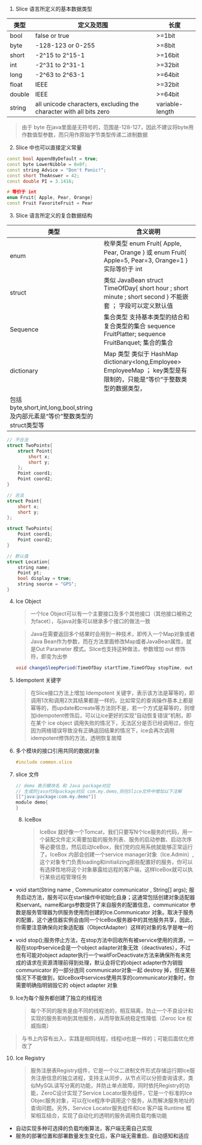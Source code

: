 1. Slice 语言所定义的基本数据类型

| 类型 | 定义及范围 | 长度 |
| --- | --- | --- |
| bool | false or true | >=1bit |
| byte | -128-123 or 0-255 | >=8bit |
| short | -2^15 to 2^15-1 | >=16bit |
| int | -2^31 to 2^31-1 | >=32bit |
| long | -2^63 to 2^63-1 | >=64bit |
| float | IEEE | >=32bit |
| double | IEEE | >=64bit |
| string | all unicode characters, excluding the character with all bits zero | variable-length |

> 由于 byte 在java里面是无符号的，范围是-128-127，因此不建议将byte用作数值型参数，而只用作原始字节类型传递二进制数据

2. Slice 中也可以直接定义常量
```C++
const bool AppendByDefault = true;
const byte LowerNibble = 0x0f;
const string Advice = "Don't Panic!";
const short TheAnswer = 42;
const double PI = 3.1416;

# 等价于 int 
enum Fruit{ Apple, Pear, Orange}
const Fruit FavoriteFruit = Pear
```

3. Slice 语言所定义的复合数据结构

|类型|含义说明|
| --- | ---|
| enum |枚举类型 enum Fruit{ Apple, Pear, Orange } 或 enum Fruit{ Apple=5, Pear=3, Orange=1 } 实际等价于 int|
| struct | 类似 JavaBean struct TimeOfDay{ short hour ; short minute ; short second }  不能嵌套 ；  字段可以定义默认值 |
| Sequence | 集合类型 支持基本类型的结合和复合类型的集合 sequence<Fruit> FruitPlatter; sequence<FruitPlatter> FruitBanquet; 集合的集合 |
| dictionary | Map 类型 类似于 HashMap  dictionary<long,Employee> EmployeeMap ； key类型是有限制的，只能是“等价”于整数类型的数据类型，
包括byte,short,int,long,bool,string及内部元素是“等价”整数类型的struct类型等 |

```C
// 不合法
struct TwoPoints{
    struct Point{  
        short x;
        short y;
    };
    Point coord1;
    Point coord2;
}

// 合法
struct Point{ 
    short x;
    short y;
};

struct TwoPoints{  
    Point coord1;
    Point coord2;
}

// 默认值
struct Location{
    string name;
    Point pt;
    bool display = true;
    string source = "GPS";
}

```

4. Ice Object

   > 一个Ice Object可以有一个主要接口及多个其他接口（其他接口被称之为facet），与java对象可以继承多个接口的做法一致

   > Java在需要返回多个结果时会用到一种技术，即传入一个Map对象或者Java Bean作为参数，而在方法里面修改Map或者JavaBean属性，就是Out Parameter 模式。Slice也支持这种做法，参数增加 out 修饰符，即变为出参

   ```java
   void changeSleepPeriod(TimeOfDay startTime,TimeOfDay stopTime, out TimeOfDay prevStartTime,out TimeOfDay prevStopTime)
   ```

   

5. Idempotent 关键字

   > 在Slice接口方法上增加 Idempotent 关键字，表示该方法是幂等的，即调用1次和调用2次其结果都是一样的。比如常见的查询操作基本上都是幂等的，而update和create等方法则不是，若一个方式是幂等的，则增加idempotent修饰后，可以让ice更好的实现“自动恢复错误”机制，即在某个 ice object 调用失败的情况下，无法区分是否已经调用过，但在因为网络错误导致没有正确返回结果的情况下，ice会再次调用idempotent修饰的方法，透明恢复故障

6. 多个模块的接口引用共同的数据对象

   ```c
   #include common.slice
   ```

7. slice 文件

   ```C
   // demo 表示模块名 和 Java package对应
   // 生成的java代码package对应 com.my.demo,则在Slice文件中增加以下注解
   [["java:package:com.my.demo"]]
   module demo{  
   }
   ```

   8. IceBox

      > IceBox 就好像一个Tomcat，我们只要写N个Ice服务的代码，用一个装配文件定义需要加载的服务列表、服务的启动参数、启动次序等必要信息，然后启动IceBox，我们党的应用系统就能够正常运行了。IceBox 内部会创建一个service manager对象（Ice.Admin）,这个对象专门负责loading和initializing那些配置好的服务，你可以有选择性地将这个对象暴露给远程的客户端，这样IceBox就可以执行某些远程管理任务

- void start(String name , Communicator communicator , String[] args); 服务启动方法，服务可以在start操作中初始化自身；这通常包括创建对象适配器和servant。name和args参数提供了来自服务的配置信息，communicator 参数是服务管理器为供服务使用而创建的Ice.Communicator 对象。取决于服务的配置，这个通信器实例会由同一个IceBox服务器中的其他服务共享，因此，你需要注意确保向对象适配器（ObjectAdapter）这样的对象的名字是唯一的

- void stop();服务停止方法，在stop方法中回收所有被service使用的资源，一般在stop中service会是一个object adapter对象无效（deactivates），不过也有可能对object adapter执行一个waitForDeactivate方法来确保所有未完成的请求在资源清理前得到处理，默认会将它的object adapter作为销毁 communicator 的一部分连同 communicator对象一起 destroy 掉，但在某些情况下不能做到，如IceBox中services使用共享的communicator对象时，你需要明确指明销毁它的 object adapter 对象

9. Ice为每个服务都创建了独立的线程池

   > 每个不同的服务是由不同的线程池的，相互隔离，防止一个不良设计和实现的服务影响到其他服务，从而导致系统稳定性降低（Zeroc Ice 权威指南）

> 与书上内容有出入，实践是相同线程，线程id也是一样的；可能后面优化修改了

10. Ice Registry

    > 服务注册表Registry组件，它是一个以二进制文件形式存储运行期Ice服务注册信息的独立进程，支持主从同步，从节点可以分担查询请求，类似MySQL读写分离的功能，并防止单点故障，同时依托Registry的功能，ZeroC设计实现了Service Locator服务组件，它是一个标准的Ice Objec服务对象，可以在Ice程序中调用这个服务，从而解决服务地址的查询问题。另外，Service Locator服务组件和Ice 客户端 Runtime 框架相互结合，实现了自动化的透明的服务调用负载均衡功能

- 自动实现多种可选择的负载均衡算法，客户端无需自己实现
- 服务的部署位置和部署数量发生变化后，客户端无需重启、自动感知和适应